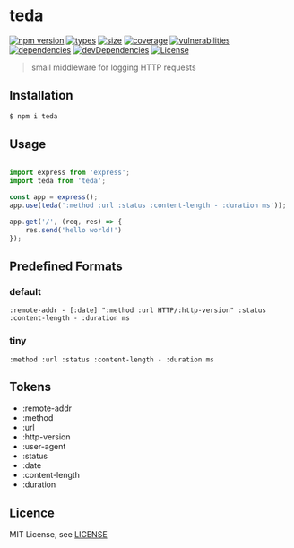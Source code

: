 <h1 align="left">teda</h1>

[![npm version][npm-src]][npm-href]
[![types][types-src]][types-href]
[![size][size-src]][size-href]
[![coverage][coverage-src]][coverage-href]
[![vulnerabilities][vulnerabilities-src]][vulnerabilities-href]
[![dependencies][dep-src]][dep-href]
[![devDependencies][devDep-src]][devDep-href]
[![License][license-src]][license-href]

> small middleware for logging HTTP requests

## Installation
```bash
$ npm i teda
```

## Usage
```js

import express from 'express';
import teda from 'teda';

const app = express();
app.use(teda(':method :url :status :content-length - :duration ms'));

app.get('/', (req, res) => {
    res.send('hello world!')
});
```

## Predefined Formats
### default
```
:remote-addr - [:date] ":method :url HTTP/:http-version" :status :content-length - :duration ms
```

### tiny
```
:method :url :status :content-length - :duration ms
```

## Tokens
* :remote-addr
* :method
* :url
* :http-version
* :user-agent
* :status
* :date
* :content-length
* :duration


## Licence
MIT License, see [LICENSE](./LICENSE)

[npm-src]: https://badgen.net/npm/v/teda
[npm-href]: https://www.npmjs.com/package/teda
[size-src]: https://badgen.net/packagephobia/install/teda
[size-href]: https://packagephobia.com/result?p=teda
[types-src]: https://badgen.net/npm/types/teda
[types-href]: https://www.npmjs.com/package/teda
[coverage-src]: https://coveralls.io/repos/github/sovrin/teda/badge.svg?branch=master
[coverage-href]: https://coveralls.io/github/sovrin/teda?branch=master
[vulnerabilities-src]: https://snyk.io/test/github/sovrin/teda/badge.svg
[vulnerabilities-href]: https://snyk.io/test/github/sovrin/teda
[dep-src]: https://badgen.net/david/dep/sovrin/teda
[dep-href]: https://badgen.net/david/dep/sovrin/teda
[devDep-src]: https://badgen.net/david/dev/sovrin/teda
[devDep-href]: https://badgen.net/david/dev/sovrin/teda
[license-src]: https://badgen.net/github/license/sovrin/teda
[license-href]: LICENSE
